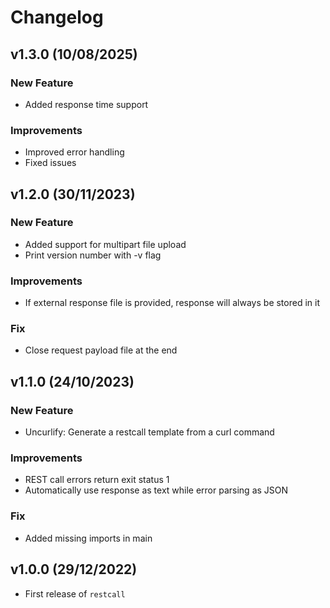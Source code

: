 # Changelog

## v1.3.0 (10/08/2025)

### New Feature
- Added response time support

### Improvements
- Improved error handling
- Fixed issues

## v1.2.0 (30/11/2023)

### New Feature
- Added support for multipart file upload
- Print version number with -v flag

### Improvements
- If external response file is provided, response will always be stored in it

### Fix
- Close request payload file at the end

## v1.1.0 (24/10/2023)

### New Feature
- Uncurlify: Generate a restcall template from a curl command

### Improvements
- REST call errors return exit status 1
- Automatically use response as text while error parsing as JSON

### Fix
- Added missing imports in main

## v1.0.0 (29/12/2022)
- First release of `restcall`
